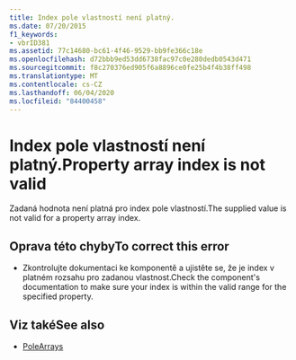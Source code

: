 ```yaml
---
title: Index pole vlastností není platný.
ms.date: 07/20/2015
f1_keywords:
- vbrID381
ms.assetid: 77c14680-bc61-4f46-9529-bb9fe366c18e
ms.openlocfilehash: d72bbb9ed53dd6738fac97c0e280dedb0543d471
ms.sourcegitcommit: f8c270376ed905f6a8896ce0fe25b4f4b38ff498
ms.translationtype: MT
ms.contentlocale: cs-CZ
ms.lasthandoff: 06/04/2020
ms.locfileid: "84400458"
---
```

# <a name="property-array-index-is-not-valid"></a><span data-ttu-id="61ac5-102">Index pole vlastností není platný.</span><span class="sxs-lookup"><span data-stu-id="61ac5-102">Property array index is not valid</span></span>
<span data-ttu-id="61ac5-103">Zadaná hodnota není platná pro index pole vlastností.</span><span class="sxs-lookup"><span data-stu-id="61ac5-103">The supplied value is not valid for a property array index.</span></span>  
  
## <a name="to-correct-this-error"></a><span data-ttu-id="61ac5-104">Oprava této chyby</span><span class="sxs-lookup"><span data-stu-id="61ac5-104">To correct this error</span></span>  
  
- <span data-ttu-id="61ac5-105">Zkontrolujte dokumentaci ke komponentě a ujistěte se, že je index v platném rozsahu pro zadanou vlastnost.</span><span class="sxs-lookup"><span data-stu-id="61ac5-105">Check the component's documentation to make sure your index is within the valid range for the specified property.</span></span>  
  
## <a name="see-also"></a><span data-ttu-id="61ac5-106">Viz také</span><span class="sxs-lookup"><span data-stu-id="61ac5-106">See also</span></span>

- [<span data-ttu-id="61ac5-107">Pole</span><span class="sxs-lookup"><span data-stu-id="61ac5-107">Arrays</span></span>](../../programming-guide/language-features/arrays/index.md)
